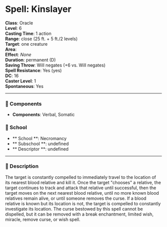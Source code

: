 
# Spell: Kinslayer
**Class**: Oracle  
**Level**: 6  
**Casting Time**: 1 action  
**Range**: close (25 ft. + 5 ft./2 levels)  
**Target**: one creature  
**Area**:   
**Effect**: _None_  
**Duration**: permanent (D)  
**Saving Throw**: Will negates (+6 vs. Will negates)  
**Spell Resistance**: Yes (yes)  
**DC**: 16  
**Caster Level**: 1  
**Spontaneous**: Yes

---

### 🔮 Components
- **Components**: Verbal, Somatic

### 🏫 School
- ** School **: Necromancy
- ** Subschool **: undefined
- ** Descriptor **: undefined
---

### 📜 Description
The target is constantly compelled to immediately travel to the location of its nearest blood relative and kill it. Once the target "chooses" a relative, the target continues to track and attack that relative until successful, then the target moves on the next nearest blood relative, until no more known blood relatives remain alive, or until someone removes the curse. If a blood relative is known but its location is not, the target is compelled to constantly investigate its location. The curse bestowed by this spell cannot be dispelled, but it can be removed with a break enchantment, limited wish, miracle, remove curse, or wish spell.

